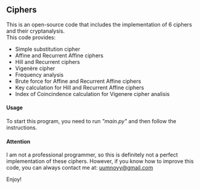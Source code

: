 ## Ciphers
This is an open-source code that includes the implementation of 6 ciphers and their cryptanalysis.  
This code provides:
* Simple substitution cipher
* Affine and Recurrent Affine ciphers
* Hill and Recurrent ciphers
* Vigenère cipher
* Frequency analysis
* Brute force for Affine and Recurrent Affine ciphers
* Key calculation for Hill and Recurrent Affine ciphers
* Index of Coincindence calculation for Vigenere cipher analisis

#### Usage
To start this program, you need to run *"main.py"* and then follow the instructions.

#### Attention
I am not a professional programmer, so this is definitely not a perfect implementation of these ciphers. However, if you know how to improve this code, you can always contact me at:
uumnoyy@gmail.com

Enjoy!
